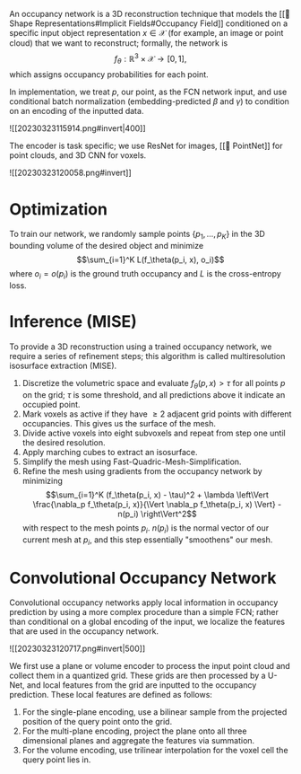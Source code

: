 An occupancy network is a 3D reconstruction technique that models the [[🐰 Shape Representations#Implicit Fields#Occupancy Field]] conditioned on a specific input object representation $x \in \mathcal{X}$ (for example, an image or point cloud) that we want to reconstruct; formally, the network is $$f_\theta: \mathbb{R}^3 \times \mathcal{X} \rightarrow [0, 1],$$ which assigns occupancy probabilities for each point.

In implementation, we treat $p$, our point, as the FCN network input, and use conditional batch normalization (embedding-predicted $\beta$ and $\gamma$) to condition on an encoding of the inputted data.

![[20230323115914.png#invert|400]]

The encoder is task specific; we use ResNet for images, [[🎾 PointNet]] for point clouds, and 3D CNN for voxels.

![[20230323120058.png#invert]]

# Optimization
To train our network, we randomly sample points $\{ p_1, \ldots, p_K \}$ in the 3D bounding volume of the desired object and minimize $$\sum_{i=1}^K L(f_\theta(p_i, x), o_i)$$ where $o_i = o(p_i)$ is the ground truth occupancy and $L$ is the cross-entropy loss.

# Inference (MISE)
To provide a 3D reconstruction using a trained occupancy network, we require a series of refinement steps; this algorithm is called multiresolution isosurface extraction (MISE).
1. Discretize the volumetric space and evaluate $f_\theta(p, x) > \tau$ for all points $p$ on the grid; $\tau$ is some threshold, and all predictions above it indicate an occupied point.
2. Mark voxels as active if they have $\geq 2$ adjacent grid points with different occupancies. This gives us the surface of the mesh.
3. Divide active voxels into eight subvoxels and repeat from step one until the desired resolution.
4. Apply marching cubes to extract an isosurface.
5. Simplify the mesh using Fast-Quadric-Mesh-Simplification.
6. Refine the mesh using gradients from the occupancy network by minimizing $$\sum_{i=1}^K (f_\theta(p_i, x) - \tau)^2 + \lambda \left\Vert \frac{\nabla_p f_\theta(p_i, x)}{\Vert \nabla_p f_\theta(p_i, x) \Vert} - n(p_i) \right\Vert^2$$ with respect to the mesh points $p_i$. $n(p_i)$ is the normal vector of our current mesh at $p_i$, and this step essentially "smoothens" our mesh.

# Convolutional Occupancy Network
Convolutional occupancy networks apply local information in occupancy prediction by using a more complex procedure than a simple FCN; rather than conditional on a global encoding of the input, we localize the features that are used in the occupancy network.

![[20230323120717.png#invert|500]]

We first use a plane or volume encoder to process the input point cloud and collect them in a quantized grid. These grids are then processed by a U-Net, and local features from the grid are inputted to the occupancy prediction. These local features are defined as follows:
1. For the single-plane encoding, use a bilinear sample from the projected position of the query point onto the grid.
2. For the multi-plane encoding, project the plane onto all three dimensional planes and aggregate the features via summation.
3. For the volume encoding, use trilinear interpolation for the voxel cell the query point lies in.